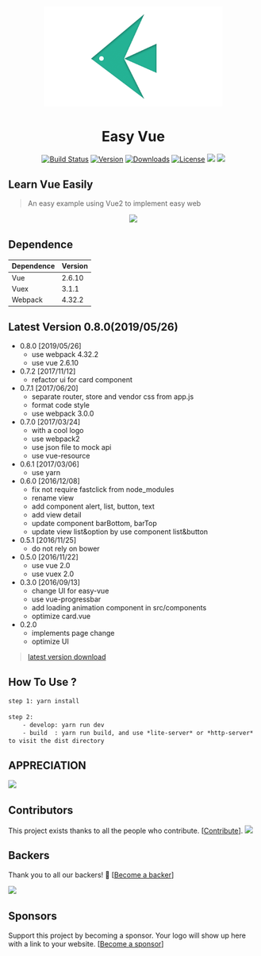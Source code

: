 
<p align="center">
    <img src="./src/images/logo-3.png" width="360px">
</p>

<h1 align="center">Easy Vue</h1>

<p align="center">
<a href="http://vue.tigerb.cn/#/"><img src="https://img.shields.io/badge/build-passing-brightgreen.svg" alt="Build Status"></a>
<a href="https://github.com/TIGERB/easy-vue/releases"><img src="https://img.shields.io/badge/version-0.8.0-lightgrey.svg" alt="Version"></a>
<a href="https://github.com/TIGERB/easy-vue/releases"><img src="https://img.shields.io/badge/download-yellow.svg" alt="Downloads"></a>
<a href="https://opensource.org/licenses/MIT"><img src="https://img.shields.io/badge/license-MIT-blue.svg" alt="License"></a>
<a href="#backers" alt="sponsors on Open Collective"><img src="https://opencollective.com/easy-vue/backers/badge.svg" /></a> <a href="#sponsors" alt="Sponsors on Open Collective"><img src="https://opencollective.com/easy-vue/sponsors/badge.svg" /></a> 
</p>

## Learn Vue Easily

> An easy example using Vue2 to implement easy web

<p align="center">
	<a href="http://naruto.tigerb.cn/"><img width="30%" src="http://cdn.tigerb.cn/wechat-blog-qrcode.jpg?imageMogr2/thumbnail/260x260!/format/webp/blur/1x0/quality/90|imageslim"></a>
<p>

## Dependence
Dependence         |Version
-------------------|-------
Vue                |2.6.10
Vuex               |3.1.1
Webpack            |4.32.2

## Latest Version 0.8.0(2019/05/26)
- 0.8.0 [2019/05/26]
  + use webpack 4.32.2
  + use vue 2.6.10
- 0.7.2 [2017/11/12]
  + refactor ui for card component
- 0.7.1 [2017/06/20]
  + separate router, store and vendor css from app.js
  + format code style
  + use webpack 3.0.0
- 0.7.0 [2017/03/24]
  + with a cool logo
  + use webpack2
  + use json file to mock api
  + use vue-resource
- 0.6.1 [2017/03/06]
  + use yarn
- 0.6.0 [2016/12/08]
  + fix not require fastclick from node_modules
  + rename view
  + add component alert, list, button, text
  + add view detail
  + update component barBottom, barTop
  + update view list&option by use component list&button
- 0.5.1 [2016/11/25]
  + do not rely on bower
- 0.5.0 [2016/11/22]
  + use vue 2.0
  + use vuex 2.0
- 0.3.0 [2016/09/13]
  + change UI for easy-vue
  + use vue-progressbar
  + add loading animation component in src/components
  + optimize card.vue
- 0.2.0
  + implements page change
  + optimize UI

> [latest version download](https://github.com/TIGERB/easy-vue/releases/tag/v0.7.1)


## How To Use ?

```
step 1: yarn install

step 2:
    - develop: yarn run dev
    - build  : yarn run build, and use *lite-server* or *http-server* to visit the dist directory

```

## APPRECIATION

<img src="https://raw.githubusercontent.com/TIGERB/easy-tips/master/money-qrcode.jpg" width="300px">

## Contributors

This project exists thanks to all the people who contribute. [[Contribute](CONTRIBUTING.md)].
<a href="graphs/contributors"><img src="https://opencollective.com/easy-vue/contributors.svg?width=890&button=false" /></a>


## Backers

Thank you to all our backers! 🙏 [[Become a backer](https://opencollective.com/easy-vue#backer)]

<a href="https://opencollective.com/easy-vue#backers" target="_blank"><img src="https://opencollective.com/easy-vue/backers.svg?width=890"></a>


## Sponsors

Support this project by becoming a sponsor. Your logo will show up here with a link to your website. [[Become a sponsor](https://itopgun.github.io/#)]





